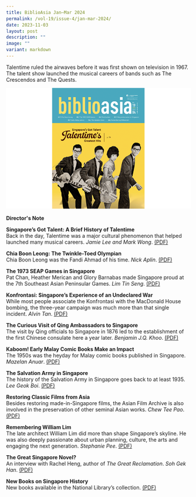 ```yaml
---
title: BiblioAsia Jan–Mar 2024
permalink: /vol-19/issue-4/jan-mar-2024/
date: 2023-11-03
layout: post
description: ""
image: ""
variant: markdown
---
```

Talentime ruled the airwaves before it was first shown on television in 1967. The talent show launched the musical careers of bands such as The Crescendos and The Quests.

<img src="/images/Vol%2019%20Issue%204/janmar2024cover.png">

<a style="text-decoration: none; font-weight: bold;" href="/vol-19/issue-4/jan-mar-2024/director-note/">Director's Note</a>

<a style="text-decoration: none; font-weight: bold;" href="/vol-19/issue-4/jan-mar-2024/talentime-history-singapore/">Singapore’s Got Talent: A Brief History of Talentime</a><br>
Back in the day, Talentime was a major cultural
phenomenon that helped launched many musical
careers. *Jamie Lee and Mark Wong*. [(PDF)](/files/pdf/Vol%2019/1z_BiblioAsia_Jan_Mar2024_Talentime.pdf)


<a style="text-decoration: none; font-weight: bold;" href="/vol-19/issue-4/jan-mar-2024/chia-boon-leong-football-soccer/">Chia Boon Leong: The Twinkle-Toed Olympian</a><br>
Chia Boon Leong was the Fandi Ahmad of his time. *Nick Aplin*.  [(PDF)](/files/pdf/Vol%2019/2z_BiblioAsia_Jan_Mar2024_Chia_Boon_Leong.pdf)


<a style="text-decoration: none; font-weight: bold;" href="/vol-19/issue-4/jan-mar-2024/seventh-seap-games-1973/">The 1973 SEAP Games in Singapore</a><br>
Pat Chan, Heather Merican and Glory Barnabas made Singapore proud at the 7th Southeast Asian Peninsular Games. *Lim Tin Seng*.  [(PDF)](/files/pdf/Vol%2019/3z_BiblioAsia_Jan_Mar2024_Seap_Games_v2.pdf)


<a style="text-decoration: none; font-weight: bold;" href="/vol-19/issue-4/jan-mar-2024/singapore-malaysia-indonesia-konfrontasi-confrontation/">Konfrontasi: Singapore’s Experience of an Undeclared War</a><br>
While most people associate the Konfrontasi with the MacDonald House bombing, the three-year campaign was much more than that single incident. *Alvin Tan*.  [(PDF)](/files/pdf/Vol%2019/4z_BiblioAsia_Jan_Mar2024_Konfrontasi_v2.pdf)


<a style="text-decoration: none; font-weight: bold;" href="/vol-19/issue-4/jan-mar-2024/qing-ambassadors-guo-song-tao/">The Curious Visit of Qing Ambassadors to Singapore</a><br>
The visit by Qing officials to Singapore in 1876 led to the establishment of the first Chinese consulate here a year later.  *Benjamin J.Q. Khoo*.  [(PDF)](/files/pdf/Vol%2019/5__BiblioAsia_Jan_Mar2024_Qing_Ambassadors.pdf)


<a style="text-decoration: none; font-weight: bold;" href="/vol-19/issue-4/jan-mar-2024/early-malay-comics/">Kaboom! Early Malay Comic Books Make an Impact</a><br>
The 1950s was the heyday for Malay comic books published in Singapore. *Mazelan Anuar*.  [(PDF)](/files/pdf/Vol%2019/6__BiblioAsia_Jan_Mar2024_Early_Malay_Comic_Books.pdf)


<a style="text-decoration: none; font-weight: bold;" href="/vol-19/issue-4/jan-mar-2024/salvation-army-singapore/">The Salvation Army in Singapore</a><br>
The history of the Salvation Army in Singapore goes back to at least 1935. *Lee Geok Boi*.  [(PDF)](/files/pdf/Vol%2019/7__BiblioAsia_Jan_Mar2024_Salvation_Army.pdf)


<a style="text-decoration: none; font-weight: bold;" href="/vol-19/issue-4/jan-mar-2024/restoring-asian-films/">Restoring Classic Films from Asia</a><br>
Besides restoring made-in-Singapore films, the Asian Film Archive is also involved in the preservation of other seminal Asian works. *Chew Tee Pao*.  [(PDF)](/files/pdf/Vol%2019/8__BiblioAsia_Jan_Mar2024_Asian_Film.pdf)


<a style="text-decoration: none; font-weight: bold;" href="/vol-19/issue-4/jan-mar-2024/william-lim-archictect-w-associates/">Remembering William Lim</a><br>
The late architect William Lim did more than shape Singapore’s skyline. He was also deeply passionate about urban planning, culture, the arts and engaging the next generation. *Stephanie Pee*.  [(PDF)](/files/pdf/Vol%2019/9__BiblioAsia_Jan_Mar2024_William_Lim.pdf)


<a style="text-decoration: none; font-weight: bold;" href="/vol-19/issue-4/jan-mar-2024/interview-rachel-heng/">The Great Singapore Novel?</a><br>
An interview with Rachel Heng, author of *The Great Reclamation*. *Soh Gek Han*.  [(PDF)](/files/pdf/Vol%2019/10__BiblioAsia_Jan_Mar2024_Rachel_Heng.pdf)


<a style="text-decoration: none; font-weight: bold;" href="/vol-19/issue-4/jan-mar-2024/new-books-singapore-history/">New Books on Singapore History</a><br>
New books available in the National Library’s collection.  [(PDF)](/files/pdf/Vol%2019/New_Books.pdf)